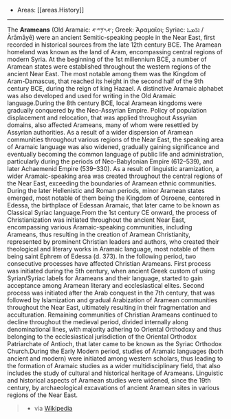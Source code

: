 
- Areas: [[areas.History]]

---

The **Arameans** (Old Aramaic: 𐤀𐤓𐤌𐤉𐤀; Greek: Ἀραμαῖοι; Syriac: ܐܪ̈ܡܝܐ / Ārāmāyē) were an ancient Semitic-speaking people in the Near East, first recorded in historical sources from the late 12th century BCE. The Aramean homeland was known as the land of Aram, encompassing central regions of modern Syria. At the beginning of the 1st millennium BCE, a number of Aramean states were established throughout the western regions of the ancient Near East. The most notable among them was the Kingdom of Aram-Damascus, that reached its height in the second half of the 9th century BCE, during the reign of king Hazael. A distinctive Aramaic alphabet was also developed and used for writing in the Old Aramaic language.During the 8th century BCE, local Aramean kingdoms were gradually conquered by the Neo-Assyrian Empire. Policy of population displacement and relocation, that was applied throughout Assyrian domains, also affected Arameans, many of whom were resettled by Assyrian authorities. As a result of a wider dispersion of Aramean communities throughout various regions of the Near East, the speaking area of Aramaic language was also widened, gradually gaining significance and eventually becoming the common language of public life and administration, particularly during the periods of Neo-Babylonian Empire (612–539), and later Achaemenid Empire (539–330). As a result of linguistic aramization, a wider Aramaic-speaking area was created throughout the central regions of the Near East, exceeding the boundaries of Aramean ethnic communities. During the later Hellenistic and Roman periods, minor Aramean states emerged, most notable of them being the Kingdom of Osroene, centered in Edessa, the birthplace of Edessan Aramaic, that later came to be known as Classical Syriac language.From the 1st century CE onward, the process of Christianization was initiated throughout the ancient Near East, encompassing various Aramaic-speaking communities, including Arameans, thus resulting in the creation of Aramean Christianity, represented by prominent Christian leaders and authors, who created their theological and literary works in Aramaic language, most notable of them being saint Ephrem of Edessa (d. 373). In the following period, two consecutive processes have affected Christian Arameans. First process was initiated during the 5th century, when ancient Greek custom of using Syrian/Syriac labels for Arameans and their language, started to gain acceptance among Aramean literary and ecclesiastical elites. Second process was initiated after the Arab conquest in the 7th century, that was followed by Islamization and gradual Arabization of Aramean communities throughout the Near East, ultimately resulting in their fragmentation and acculturation. Remaining communities of Christian Arameans continued to decline throughout the medieval period, divided internally along denominational lines, with majority adhering to Oriental Orthodoxy and thus belonging to the ecclesiastical jurisdiction of the Oriental Orthodox Patriarchate of Antioch, that later came to be known as the Syriac Orthodox Church.During the Early Modern period, studies of Aramaic languages (both ancient and modern) were initiated among western scholars, thus leading to the formation of Aramaic studies as a wider multidisciplinary field, that also includes the study of cultural and historical heritage of Arameans. Linguistic and historical aspects of Aramean studies were widened, since the 19th century, by archaeological excavations of ancient Aramean sites in various regions of the Near East.

> - via [Wikipedia](https://en.wikipedia.org/wiki/Arameans)
